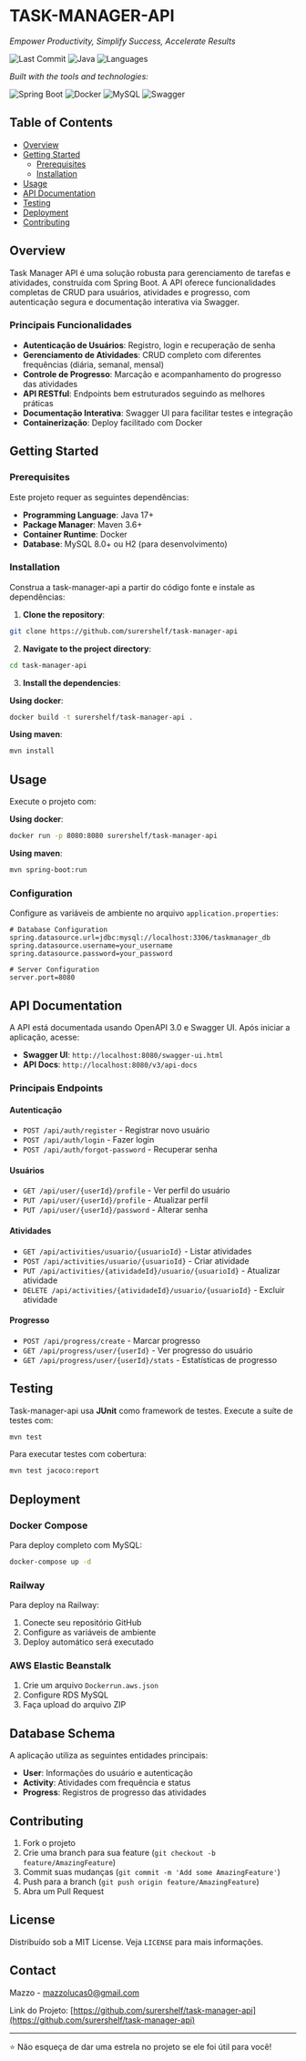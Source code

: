 # TASK-MANAGER-API

*Empower Productivity, Simplify Success, Accelerate Results*

![Last Commit](https://img.shields.io/badge/last%20commit-today-brightgreen)
![Java](https://img.shields.io/badge/Java-98.5%25-orange)
![Languages](https://img.shields.io/badge/languages-2-blue)

*Built with the tools and technologies:*

![Spring Boot](https://img.shields.io/badge/Spring_Boot-6DB33F?style=flat&logo=spring&logoColor=white)
![Docker](https://img.shields.io/badge/Docker-2CA5E0?style=flat&logo=docker&logoColor=white)
![MySQL](https://img.shields.io/badge/MySQL-005C84?style=flat&logo=mysql&logoColor=white)
![Swagger](https://img.shields.io/badge/Swagger-85EA2D?style=flat&logo=swagger&logoColor=black)

## Table of Contents

- [Overview](#overview)
- [Getting Started](#getting-started)
  - [Prerequisites](#prerequisites)
  - [Installation](#installation)
- [Usage](#usage)
- [API Documentation](#api-documentation)
- [Testing](#testing)
- [Deployment](#deployment)
- [Contributing](#contributing)

## Overview

Task Manager API é uma solução robusta para gerenciamento de tarefas e atividades, construída com Spring Boot. A API oferece funcionalidades completas de CRUD para usuários, atividades e progresso, com autenticação segura e documentação interativa via Swagger.

### Principais Funcionalidades

- **Autenticação de Usuários**: Registro, login e recuperação de senha
- **Gerenciamento de Atividades**: CRUD completo com diferentes frequências (diária, semanal, mensal)
- **Controle de Progresso**: Marcação e acompanhamento do progresso das atividades
- **API RESTful**: Endpoints bem estruturados seguindo as melhores práticas
- **Documentação Interativa**: Swagger UI para facilitar testes e integração
- **Containerização**: Deploy facilitado com Docker

## Getting Started

### Prerequisites

Este projeto requer as seguintes dependências:

- **Programming Language**: Java 17+
- **Package Manager**: Maven 3.6+
- **Container Runtime**: Docker
- **Database**: MySQL 8.0+ ou H2 (para desenvolvimento)

### Installation

Construa a task-manager-api a partir do código fonte e instale as dependências:

1. **Clone the repository**:

```bash
git clone https://github.com/surershelf/task-manager-api
```

2. **Navigate to the project directory**:

```bash
cd task-manager-api
```

3. **Install the dependencies**:

**Using docker**:

```bash
docker build -t surershelf/task-manager-api .
```

**Using maven**:

```bash
mvn install
```

## Usage

Execute o projeto com:

**Using docker**:

```bash
docker run -p 8080:8080 surershelf/task-manager-api
```

**Using maven**:

```bash
mvn spring-boot:run
```

### Configuration

Configure as variáveis de ambiente no arquivo `application.properties`:

```properties
# Database Configuration
spring.datasource.url=jdbc:mysql://localhost:3306/taskmanager_db
spring.datasource.username=your_username
spring.datasource.password=your_password

# Server Configuration
server.port=8080
```

## API Documentation

A API está documentada usando OpenAPI 3.0 e Swagger UI. Após iniciar a aplicação, acesse:

- **Swagger UI**: `http://localhost:8080/swagger-ui.html`
- **API Docs**: `http://localhost:8080/v3/api-docs`

### Principais Endpoints

#### Autenticação
- `POST /api/auth/register` - Registrar novo usuário
- `POST /api/auth/login` - Fazer login
- `POST /api/auth/forgot-password` - Recuperar senha

#### Usuários
- `GET /api/user/{userId}/profile` - Ver perfil do usuário
- `PUT /api/user/{userId}/profile` - Atualizar perfil
- `PUT /api/user/{userId}/password` - Alterar senha

#### Atividades
- `GET /api/activities/usuario/{usuarioId}` - Listar atividades
- `POST /api/activities/usuario/{usuarioId}` - Criar atividade
- `PUT /api/activities/{atividadeId}/usuario/{usuarioId}` - Atualizar atividade
- `DELETE /api/activities/{atividadeId}/usuario/{usuarioId}` - Excluir atividade

#### Progresso
- `POST /api/progress/create` - Marcar progresso
- `GET /api/progress/user/{userId}` - Ver progresso do usuário
- `GET /api/progress/user/{userId}/stats` - Estatísticas de progresso

## Testing

Task-manager-api usa **JUnit** como framework de testes. Execute a suíte de testes com:

```bash
mvn test
```

Para executar testes com cobertura:

```bash
mvn test jacoco:report
```

## Deployment

### Docker Compose

Para deploy completo com MySQL:

```bash
docker-compose up -d
```

### Railway

Para deploy na Railway:

1. Conecte seu repositório GitHub
2. Configure as variáveis de ambiente
3. Deploy automático será executado

### AWS Elastic Beanstalk

1. Crie um arquivo `Dockerrun.aws.json`
2. Configure RDS MySQL
3. Faça upload do arquivo ZIP

## Database Schema

A aplicação utiliza as seguintes entidades principais:

- **User**: Informações do usuário e autenticação
- **Activity**: Atividades com frequência e status
- **Progress**: Registros de progresso das atividades

## Contributing

1. Fork o projeto
2. Crie uma branch para sua feature (`git checkout -b feature/AmazingFeature`)
3. Commit suas mudanças (`git commit -m 'Add some AmazingFeature'`)
4. Push para a branch (`git push origin feature/AmazingFeature`)
5. Abra um Pull Request

## License

Distribuído sob a MIT License. Veja `LICENSE` para mais informações.

## Contact

Mazzo - [mazzolucas0@gmail.com](mailto:mazzolucas0@gmail.com)

Link do Projeto: [https://github.com/surershelf/task-manager-api](https://github.com/surershelf/task-manager-api)

---

⭐ Não esqueça de dar uma estrela no projeto se ele foi útil para você!
